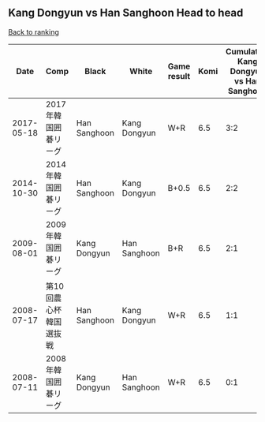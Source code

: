 ## Kang Dongyun vs Han Sanghoon Head to head

[Back to ranking](../../index.md)




| **Date** | **Comp** | **Black** | **White** | **Game result** | **Komi** | **Cumulative Kang Dongyun vs Han Sanghoon** | **Kang Dongyun streak** | **Han Sanghoon streak** | 
| --- | --- | --- | --- | --- | --- | --- | --- | --- |
| 2017-05-18 | 2017年韓国囲碁リーグ | Han Sanghoon | Kang Dongyun | W+R | 6.5 | 3:2 | 1 | 0 | 
| 2014-10-30 | 2014年韓国囲碁リーグ | Han Sanghoon | Kang Dongyun | B+0.5 | 6.5 | 2:2 | 0 | 1 | 
| 2009-08-01 | 2009年韓国囲碁リーグ | Kang Dongyun | Han Sanghoon | B+R | 6.5 | 2:1 | 2 | 0 | 
| 2008-07-17 | 第10回農心杯韓国選抜戦 | Han Sanghoon | Kang Dongyun | W+R | 6.5 | 1:1 | 1 | 0 | 
| 2008-07-11 | 2008年韓国囲碁リーグ | Kang Dongyun | Han Sanghoon | W+R | 6.5 | 0:1 | 0 | 1 |





